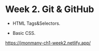 # Week 2. Git & GitHub

-   HTML Tags&Selectors.

-   Basic CSS.

https://jmonmany-ch1-week2.netlify.app/
